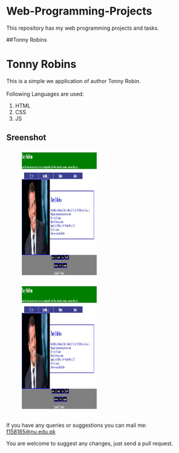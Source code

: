 # Web-Programming-Projects
This repository has my web programming projects and tasks.

##Tonny Robins


# Tonny Robins
This is a simple we application of author Tonny Robin.<br>
<br>Following Languages are used:<br>
<ol>
<li>HTML</li>
<li>CSS</li>
<li>JS</li>
</ol>

## Sreenshot

<p id="img_cont">
	<img src="/screenshots/ss.JPG" width = "200" height= "350" hspace=40>
	<img src="/screenshots/ss.JPG" width = "200" height= "350" hspace=40>
</p>

If you have any queries or suggestions you can mail me: f158185@nu.edu.pk

You are welcome to suggest any changes, just send a pull request.

